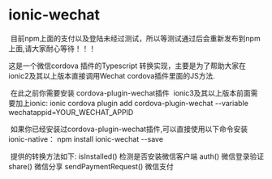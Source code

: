 # ionic-wechat

  目前npm上面的支付以及登陆未经过测试，所以等测试通过后会重新发布到npm上面,请大家耐心等待！！！

  这是一个微信cordova 插件的Typescript 转换实现，主要是为了帮助大家在ionic2及其以上版本直接调用Wechat cordova插件里面的JS方法.
  
  在此之前你需要安装 cordova-plugin-wechat插件
  ionic3及其以上版本前面需要加上ionic: ionic cordova plugin add cordova-plugin-wechat --variable wechatappid=YOUR_WECHAT_APPID 
  
  如果你已经安装过cordova-plugin-wechat插件,可以直接使用以下命令安装ionic-native： npm install ionic-wechat --save
  
  提供的转换方法如下: 
  isInstalled() 检测是否安装微信客户端
  auth() 微信登录验证
  share() 微信分享
  sendPaymentRequest() 微信支付
  
  
  




